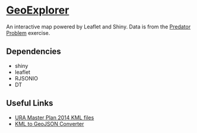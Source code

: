 # [GeoExplorer](https://lzys90.shinyapps.io/GeoExplorer/)

An interactive map powered by Leaflet and Shiny. Data is from the [Predator Problem](https://github.com/lyzs90/PredatorProblem) exercise.

## Dependencies

- shiny
- leaflet
- RJSONIO
- DT

## Useful Links
- [URA Master Plan 2014 KML files](https://data.gov.sg/dataset/master-plan-2014-subzone-boundary-no-sea)
- [KML to GeoJSON Converter](https://mapbox.github.io/togeojson/)
